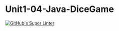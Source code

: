 # Unit1-04-Java-DiceGame
[![GitHub's Super Linter](https://github.com/ICS4U-Programming-IoanaM/Unit1-04-Java-DiceGame/workflows/GitHub's%20Super%20Linter/badge.svg)](https://github.com/ICS4U-Programming-IoanaM/Unit1-04-Java-DiceGame/actions)
